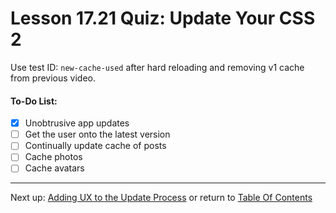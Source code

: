 # Lesson 17.21 Quiz: Update Your CSS 2

Use test ID: `new-cache-used` after hard reloading and removing v1 cache from previous video.

#### To-Do List:
- [X] Unobtrusive app updates
- [ ] Get the user onto the latest version
- [ ] Continually update cache of posts
- [ ] Cache photos
- [ ] Cache avatars

- - -
Next up: [Adding UX to the Update Process](ND024_Part2_Lesson17_22.md) or return to [Table Of Contents](./ND024_TableOfContents.md)
